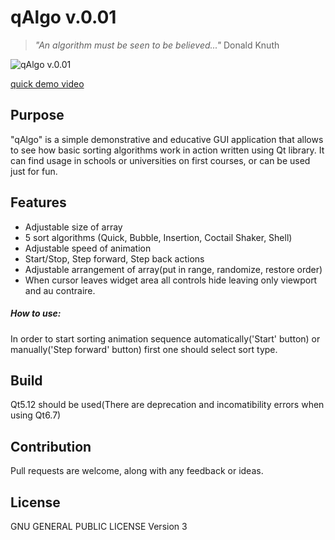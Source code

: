 # qAlgo v.0.01

>  <i>"An algorithm must be seen to be believed..."</i> Donald Knuth

![qAlgo v.0.01](http://i.imgur.com/FYK7VHC.png)

[quick demo video](https://www.youtube.com/watch?v=Lei3fakDcZ8)
## Purpose

"qAlgo" is a simple demonstrative and educative GUI application that allows to see how basic sorting algorithms work in action written using Qt library.
It can find usage in schools or universities on first courses, or can be used just for fun.

## Features

- Adjustable size of array
- 5 sort algorithms (Quick, Bubble, Insertion, Coctail Shaker, Shell)
- Adjustable speed of animation
- Start/Stop, Step forward, Step back actions
- Adjustable arrangement of array(put in range, randomize, restore order)
- When cursor leaves widget area all controls hide leaving only viewport and au contraire.

##### How to use:

In order to start sorting animation sequence automatically('Start' button) or manually('Step forward' button) first one should select sort type.

## Build
Qt5.12 should be used(There are deprecation and incomatibility errors when using Qt6.7)

## Contribution

Pull requests are welcome, along with any feedback or ideas.


## License

GNU GENERAL PUBLIC LICENSE Version 3
